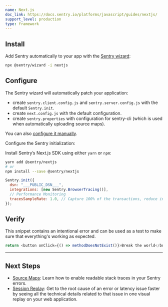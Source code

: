 ```yaml
---
name: Next.js
doc_link: https://docs.sentry.io/platforms/javascript/guides/nextjs/
support_level: production
type: framework
---
```


## Install

Add Sentry automatically to your app with the [Sentry wizard](https://docs.sentry.io/platforms/javascript/guides/nextjs/#install):

```bash
npx @sentry/wizard -i nextjs
```

## Configure

The Sentry wizard will automatically patch your application:

- create `sentry.client.config.js` and `sentry.server.config.js` with the default `Sentry.init`.
- create `next.config.js` with the default configuration.
- create `sentry.properties` with configuration for sentry-cli (which is used when automatically uploading source maps).

You can also [configure it manually](https://docs.sentry.io/platforms/javascript/guides/nextjs/manual-setup/).

Configure the Sentry initialization:

Install Sentry’s Next.js SDK using either `yarn` or `npm`:

```bash
yarn add @sentry/nextjs
# or
npm install --save @sentry/nextjs
```

```javascript
Sentry.init({
  dsn: "___PUBLIC_DSN___",
  integrations: [new Sentry.BrowserTracing()],
  // Performance Monitoring
  tracesSampleRate: 1.0, // Capture 100% of the transactions, reduce in production!
});
```

## Verify

This snippet contains an intentional error and can be used as a test to make sure that everything's working as expected.

```javascript
return <button onClick={() => methodDoesNotExist()}>Break the world</button>;
```

---

## Next Steps

- [Source Maps](https://docs.sentry.io/platforms/javascript/guides/nextjs/sourcemaps/): Learn how to enable readable stack traces in your Sentry errors.
- [Session Replay](https://docs.sentry.io/platforms/javascript/guides/nextjs/session-replay/): Get to the root cause of an error or latency issue faster by seeing all the technical details related to that issue in one visual replay on your web application.
